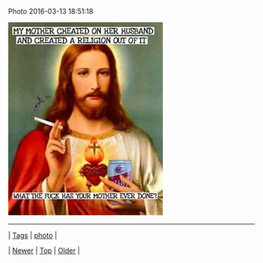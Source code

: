 <!--
title: Photo 2016-03-13 18
date: 2020-06-28T15:27:00.110Z
tags: photo
-->


Photo 2016-03-13 18:51:18

![](140982702602-0.jpg)

<!--BOTTOM-POST-NAVIGATION-->
---

| [Tags](tags.md) | [photo](tag-photo.md) |

| [Newer](140879388829.md) | [Top](index.md) | [Older](141113229984.md) |